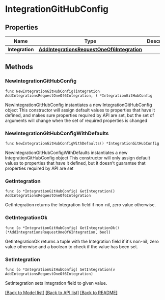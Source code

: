 # IntegrationGitHubConfig

## Properties

Name | Type | Description | Notes
------------ | ------------- | ------------- | -------------
**Integration** | [**AddIntegrationsRequestOneOf6Integration**](AddIntegrationsRequestOneOf6Integration.md) |  | 

## Methods

### NewIntegrationGitHubConfig

`func NewIntegrationGitHubConfig(integration AddIntegrationsRequestOneOf6Integration, ) *IntegrationGitHubConfig`

NewIntegrationGitHubConfig instantiates a new IntegrationGitHubConfig object
This constructor will assign default values to properties that have it defined,
and makes sure properties required by API are set, but the set of arguments
will change when the set of required properties is changed

### NewIntegrationGitHubConfigWithDefaults

`func NewIntegrationGitHubConfigWithDefaults() *IntegrationGitHubConfig`

NewIntegrationGitHubConfigWithDefaults instantiates a new IntegrationGitHubConfig object
This constructor will only assign default values to properties that have it defined,
but it doesn't guarantee that properties required by API are set

### GetIntegration

`func (o *IntegrationGitHubConfig) GetIntegration() AddIntegrationsRequestOneOf6Integration`

GetIntegration returns the Integration field if non-nil, zero value otherwise.

### GetIntegrationOk

`func (o *IntegrationGitHubConfig) GetIntegrationOk() (*AddIntegrationsRequestOneOf6Integration, bool)`

GetIntegrationOk returns a tuple with the Integration field if it's non-nil, zero value otherwise
and a boolean to check if the value has been set.

### SetIntegration

`func (o *IntegrationGitHubConfig) SetIntegration(v AddIntegrationsRequestOneOf6Integration)`

SetIntegration sets Integration field to given value.



[[Back to Model list]](../README.md#documentation-for-models) [[Back to API list]](../README.md#documentation-for-api-endpoints) [[Back to README]](../README.md)


